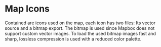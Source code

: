 # Map Icons
Contained are icons used on the map, each icon has two files: Its vector
source and a bitmap export. The bitmap is used since Mapbox does not support
custom vector images. To load the used bitmap images fast and sharp, lossless
compression is used with a reduced color palette.
